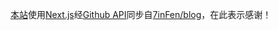 [本站](https://7in.me)使用[Next.js](https://nextjs.org/)经[Github API](https://api.github.com/)同步自[7inFen/blog](https://github.com/7inFen/blog)，在此表示感谢！
